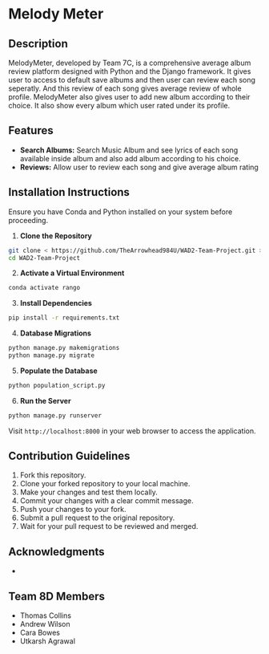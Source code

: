 # Melody Meter



## Description

MelodyMeter, developed by Team 7C, is a comprehensive average album review platform designed with Python and the Django framework. It gives user to access to default save albums and then user can review each song seperatly. And this review of each song gives average review of whole profile. MelodyMeter also gives user to add new album according to their choice. It also show every album which user rated under its profile.

## Features

- **Search Albums:** Search Music Album and see lyrics of each song available inside album and also add album according to his choice.
- **Reviews:** Allow user to review each song and give average album rating

## Installation Instructions

Ensure you have Conda and Python installed on your system before proceeding.

1. **Clone the Repository**

```bash
git clone < https://github.com/TheArrowhead984U/WAD2-Team-Project.git >
cd WAD2-Team-Project
```

2. **Activate a Virtual Environment**

```bash
conda activate rango
```

3. **Install Dependencies**

```bash
pip install -r requirements.txt
```

4. **Database Migrations**

```bash
python manage.py makemigrations
python manage.py migrate
```

5. **Populate the Database**

```bash
python population_script.py
```

6. **Run the Server**

```bash
python manage.py runserver
```

Visit `http://localhost:8000` in your web browser to access the application.

## Contribution Guidelines

1. Fork this repository.
2. Clone your forked repository to your local machine.
3. Make your changes and test them locally.
4. Commit your changes with a clear commit message.
5. Push your changes to your fork.
6. Submit a pull request to the original repository.
7. Wait for your pull request to be reviewed and merged.

## Acknowledgments

- 

## Team 8D Members

- Thomas Collins
- Andrew Wilson
- Cara Bowes
- Utkarsh Agrawal

